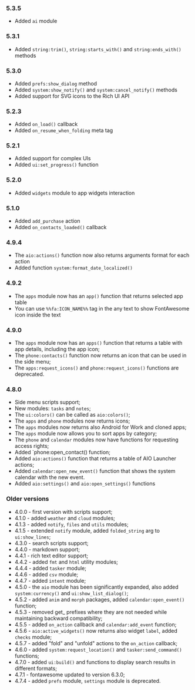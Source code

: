 ### 5.3.5

* Added `ai` module

### 5.3.1

* Added `string:trim()`, `string:starts_with()` and `string:ends_with()` methods

### 5.3.0

* Added `prefs:show_dialog` method
* Added `system:show_notify()` and `system:cancel_notify()` methods
* Added support for SVG icons to the Rich UI API

### 5.2.3

* Added `on_load()` callback
* Added `on_resume_when_folding` meta tag

### 5.2.1

* Added support for complex UIs
* Added `ui:set_progress()` function

### 5.2.0

* Added `widgets` module to app widgets interaction

### 5.1.0

* Added `add_purchase` action
* Added `on_contacts_loaded()` callback

### 4.9.4

* The `aio:actions()` function now also returns arguments format for each action
* Added function `system:format_date_localized()`

### 4.9.2

* The `apps` module now has an `app()` function that returns selected app table
* You can use `%%fa:ICON_NAME%%` tag in the any text to show FontAwesome icon inside the text

### 4.9.0

* The `apps` module now has an `apps()` function that returns a table with app details, including the app icon;
* The `phone:contacts()` function now returns an icon that can be used in the side menu;
* The `apps:request_icons()` and `phone:request_icons()` functions are deprecated.

### 4.8.0

* Side menu scripts support;
* New modules: `tasks` and `notes`;
* The `ui:colors()` can be called as `aio:colors()`;
* The `apps` and `phone` modules now returns icons;
* The `apps` modules now returns also Android for Work and cloned apps;
* The `apps` module now allows you to sort apps by category;
* The `phone` and `calendar` modules now have functions for requesting access rights;
* Added `phone:open_contact() function;
* Added `aio:actions()` function that returns a table of AIO Launcher actions;
* Added `calendar:open_new_event()` function that shows the system calendar with the new event.
* Added `aio:settings()` and `aio:open_settings()` functions

### Older versions

* 4.0.0 - first version with scripts support;
* 4.1.0 - added `weather` and `cloud` modules;
* 4.1.3 - added `notify`, `files` and `utils` modules;
* 4.1.5 - extended `notify` module, added `folded_string` arg to `ui:show_lines`;
* 4.3.0 - search scripts support;
* 4.4.0 - markdown support;
* 4.4.1 - rich text editor support;
* 4.4.2 - added `fmt` and `html` utility modules;
* 4.4.4 - added `tasker` module;
* 4.4.6 - added `csv` module;
* 4.4.7 - added `intent` module;
* 4.5.0 - the `aio` module has been significantly expanded, also added `system:currency()` and `ui:show_list_dialog()`;
* 4.5.2 - added `anim` and `morph` packages, added `calendar:open_event()` function;
* 4.5.3 - removed get_ prefixes where they are not needed while maintaining backward compatibility;
* 4.5.5 - added `on_action` callback and `calendar:add_event` function;
* 4.5.6 - `aio:active_widgets()` now returns also widget `label`, added `checks` module;
* 4.5.7 - added "fold" and "unfold" actions to the `on_action` callback;
* 4.6.0 - added `system:request_location()` and `tasker:send_command()` functions;
* 4.7.0 - added `ui:build()` and functions to display search results in different formats;
* 4.7.1 - fontawesome updated to version 6.3.0;
* 4.7.4 - added `prefs` module, `settings` module is deprecated.
